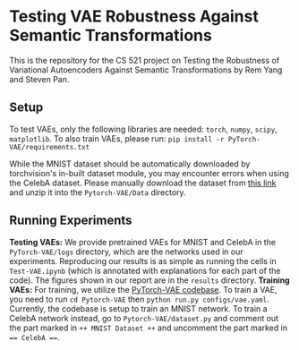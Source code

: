 # Testing VAE Robustness Against Semantic Transformations
This is the repository for the CS 521 project on Testing the Robustness of Variational Autoencoders Against Semantic Transformations by Rem Yang and Steven Pan.

## Setup
To test VAEs, only the following libraries are needed: `torch`, `numpy`, `scipy`, `matplotlib`.
To also train VAEs, please run: `pip install -r PyTorch-VAE/requirements.txt`

While the MNIST dataset should be automatically downloaded by torchvision's in-built dataset module, you may encounter errors when using the CelebA dataset. Please manually download the dataset from [this link](https://drive.google.com/file/d/1m8-EBPgi5MRubrm6iQjafK2QMHDBMSfJ/view?usp=sharing) and unzip it into the `Pytorch-VAE/Data` directory.

## Running Experiments
**Testing VAEs:** We provide pretrained VAEs for MNIST and CelebA in the `PyTorch-VAE/logs` directory, which are the networks used in our experiments. Reproducing our results is as simple as running the cells in `Test-VAE.ipynb` (which is annotated with explanations for each part of the code). The figures shown in our report are in the `results` directory.
**Training VAEs:** For training, we utilize the [PyTorch-VAE codebase](https://github.com/AntixK/PyTorch-VAE). To train a VAE, you need to run `cd Pytorch-VAE` then `python run.py configs/vae.yaml`. Currently, the codebase is setup to train an MNIST network. To train a CelebA network instead, go to `Pytorch-VAE/dataset.py` and comment out the part marked in `++ MNIST Dataset ++` and uncomment the part marked in ` == CelebA ==`.
